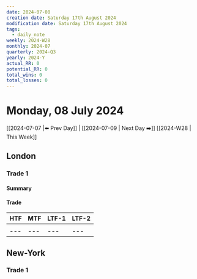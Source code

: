 ```yaml
---
date: 2024-07-08
creation date: Saturday 17th August 2024
modification date: Saturday 17th August 2024
tags:
  - daily_note
weekly: 2024-W28
monthly: 2024-07
quarterly: 2024-Q3
yearly: 2024-Y
actual_RR: 0
potential_RR: 0
total_wins: 0
total_losses: 0
---
```

# Monday, 08 July 2024

 [[2024-07-07 |⬅️ Prev Day]] | [[2024-07-09 | Next Day ➡️]] [[2024-W28 | This Week]]

## London 
### Trade 1
#### Summary

#### Trade
|   HTF  |MTF|LTF-1|LTF-2
| --- | --- |--- | --- |
|  ![]() |  ![]()   | ![]() | ![]() |
| --- | --- |--- | --- |

## New-York
### Trade 1

